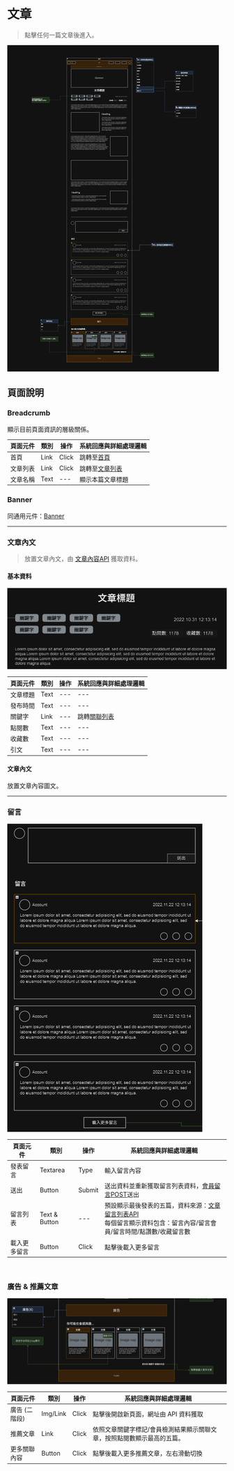 # 文章
> 點擊任何一篇文章後進入。

![文章頁面示意圖](./asset/article.png)

## 頁面說明

### Breadcrumb
顯示目前頁面資訊的層級關係。

|頁面元件|類別|操作|系統回應與詳細處理邏輯|
|---|---|---|---|
|首頁|Link|Click|跳轉至[首頁](Pages/layout/homepage/default.md)|
|文章列表|Link|Click|跳轉至[文章列表](Pages/layout/content/article-list.md)|
|文章名稱|Text|---|顯示本篇文章標題|


### Banner
同通用元件：[Banner](Pages/components/banner.md)


---

### 文章內文
> 放置文章內文，由 [文章內容API](https://beautyapp2.docs.apiary.io/#reference/0/a005-/get-{id}=id-l002) 獲取資料。

#### 基本資料
![文章基本資料示意](./asset/article-basic.png)

|頁面元件|類別|操作|系統回應與詳細處理邏輯|
|---|---|---|---|
|文章標題|Text|---|---|
|發布時間|Text|---|---|
|關鍵字|Link|---|跳轉[關聯列表](Pages/layout/content/related-article.md)|
|點閱數|Text|---|---|
|收藏數|Text|---|---|
|引文|Text|---|---|

#### 文章內文
放置文章內容圖文。


---

### 留言

![留言列表示意](./asset/article-comments.png)

|頁面元件|類別|操作|系統回應與詳細處理邏輯|
|---|---|---|---|
|發表留言|Textarea|Type|輸入留言內容|
|送出|Button|Submit|送出資料並重新獲取留言列表資料，[會員留言POST](https://beautyapp2.docs.apiary.io/#reference/0/b003-/post)送出|
|留言列表|Text & Button| ---|預設顯示最後發表的五篇，資料來源：[文章留言列表API](https://beautyapp2.docs.apiary.io/#reference/0/a005a-/get-{id}=id)<br>每個留言顯示資料包含：留言內容/留言會員/留言時間/點讚數/收藏留言數|
|載入更多留言|Button|Click|點擊後載入更多留言|

<br>

### 廣告 & 推薦文章

![廣告&推薦文章示意](./asset/article-advert.png)

|頁面元件|類別|操作|系統回應與詳細處理邏輯|
|---|---|---|---|
|<span class='text-orange'>廣告 (二階段)</span>|Img/Link|Click|點擊後開啟新頁面，網址由 API 資料獲取|
|推薦文章|Link|Click|依照文章關鍵字標記/會員檢測結果顯示關聯文章，按照點閱數顯示最高的五篇。|
|更多關聯內容|Button|Click|點擊後載入更多推薦文章，左右滑動切換|


